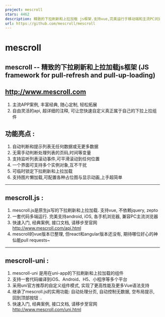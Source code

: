 ```yaml
---
project: mescroll
stars: 4462
description: 精致的下拉刷新和上拉加载 js框架.支持vue,完美运行于移动端和主流PC浏览器 (JS framework for pull-refresh and pull-up-loading)
url: https://github.com/mescroll/mescroll
---
```


mescroll
========

mescroll -- 精致的下拉刷新和上拉加载js框架 (JS framework for pull-refresh and pull-up-loading)
--------------------------------------------------------------------------------

http://www.mescroll.com
-----------------------

1.  主流APP案例, 丰富经典, 随心定制, 轻松拓展
2.  自由灵活的api, 超详细的注释, 可让您快速自定义真正属于自己的下拉上拉组件

功能亮点 :
------

1.  自动判断和提示列表无任何数据或无更多数据
2.  无需手动判断处理列表的页码,时间等变量
3.  支持监听列表滚动事件,可平滑滚动到任何位置
4.  一个界面可支持多个实例对象,互不干扰
5.  可临时锁定下拉刷新和上拉加载
6.  支持图片懒加载,可配置各种占位图与显示动画,上手超简单

* * *

mescroll.js :
-------------

1.  mescroll.js是原生js写的下拉刷新和上拉加载. 支持vue, 不依赖jquery, zepto
2.  一套代码多端运行. 完美支持android, iOS, 各手机浏览器, 兼容PC主流浏览器
3.  快速入门, 经典案例, 接口文档, 请移步至官网 http://www.mescroll.com/api.html
4.  mescroll的vue版本已整理, 但react和angular版本还没有, 期待哪位好心的神仙能pull requests~

* * *

mescroll-uni :
--------------

1.  mescroll-uni 是用在uni-app的下拉刷新和上拉加载的组件
2.  支持一套代码编译到iOS、Android、H5、小程序等多个平台
3.  采用uni官方推荐的自定义组件模式, 实现了更高性能及更多Vue语法支持
4.  继承了mescroll.js的实用功能: 自动处理分页, 自动控制无数据, 空布局提示, 回到顶部按钮 ..
5.  快速入门, 经典案例, 接口文档, 请移步至官网 http://www.mescroll.com/uni.html

